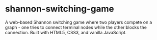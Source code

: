 # shannon-switching-game
A web-based Shannon switching game where two players compete on a graph - one tries to connect terminal nodes while the other blocks the connection. Built with HTML5, CSS3, and vanilla JavaScript.
